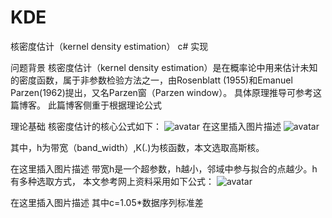 # KDE
核密度估计（kernel density estimation） c# 实现


问题背景
核密度估计（kernel density estimation）是在概率论中用来估计未知的密度函数，属于非参数检验方法之一，由Rosenblatt (1955)和Emanuel Parzen(1962)提出，又名Parzen窗（Parzen window）。
具体原理推导可参考这篇博客。
此篇博客侧重于根据理论公式 
 
理论基础
核密度估计的核心公式如下：
![avatar](https://github.com/zluckymn/KDE/blob/main/1.png,size_16,color_FFFFFF,t_70)
在这里插入图片描述
![avatar](https://github.com/zluckymn/KDE/blob/main/2.png,t_70)

其中，h为带宽（band_width）,K(.)为核函数，本文选取高斯核。

在这里插入图片描述
带宽h是一个超参数，h越小，邻域中参与拟合的点越少。h有多种选取方式，
本文参考网上资料采用如下公式：
![avatar](https://github.com/zluckymn/KDE/blob/main/3.png,t_70)

在这里插入图片描述
其中c=1.05*数据序列标准差
